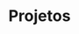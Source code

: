 ---
layout: projects
title: Projetos
description: Principais projetos de software nos quais atuei
no_title: true
no_post: true
icon: fas fa-box-archive
order: 5
image: /1074cf69-d223-400f-7573-f67f6e2c4b00/public
---